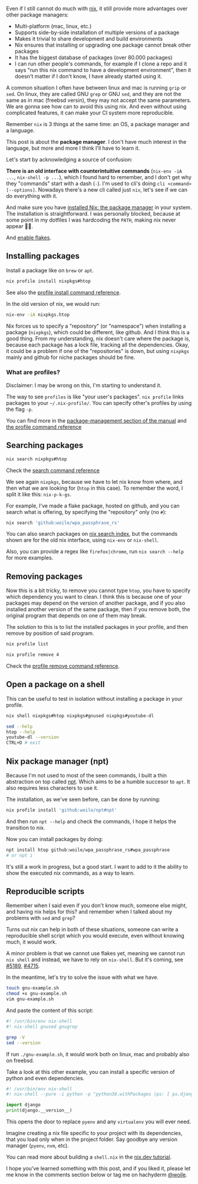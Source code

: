 <!--
.. title: Nix journey part 2: replacing apt and brew
.. slug: nix-journey-part-2-replacing-apt-and-brew
.. date: 2023-01-08 14:34:49 UTC
.. tags: rust, nix, flake, package manager, apt, brew
.. category: nix
.. link:
.. description: Moving away from brew and apt, to welcome nix and all it's benefits
.. type: text
-->

Even if I still cannot do much with [nix](https://nixos.org/), it still provide more advantages over other package managers:

- Multi-platform (mac, linux, etc.)
- Supports side-by-side installation of multiple versions of a package
- Makes it trivial to share development and build environments
- Nix ensures that installing or upgrading one package cannot break other packages
- It has the biggest database of packages (over 80.000 packages)
- I can run other people's commands, for example if I clone a repo and it says "run this nix command to have a development environment", then it doesn't matter if I don't know, I have already started using it.

A common situation I often have between linux and mac is running `grip` or `sed`.
On linux, they are called GNU `grep` or GNU `sed`, and they are not the same as in mac (freebsd versin), they may not accept the same parameters.
We are gonna see how can to avoid this using nix. And even without using complicated features, it can make your CI system more reproducible.

Remember `nix` is 3 things at the same time: an OS, a package manager and a language.

This post is about the **package manager**. I don't have much interest in the language, but more and more I think I'll have to learn it.

Let's start by acknowledging a source of confusion:

**There is an old interface with counterintuitive commands** (`nix-env -iA ...`, `nix-shell -p ...`), which I found hard to remember, and I don't get why they "commands" start with a dash (`-`). I'm used to cli's doing `cli <command> [--options]`. Nowadays there's a new cli called just `nix`, let's see if we can do everything with it.

And make sure you have [installed Nix: the package manager](https://nixos.org/download.html) in your system. The installation is straightforward. I was personally blocked, because at some point in my dotfiles I was hardcoding the `PATH`, making nix never appear 🤦‍♂️.

And [enable flakes](https://nixos.wiki/wiki/Flakes#Enable_flakes).

## Installing packages

Install a package like on `brew` or `apt`.

```sh
nix profile install nixpkgs#htop
```

See also the [profile install command reference](https://nixos.org/manual/nix/stable/command-ref/new-cli/nix3-profile-install.html).

In the old version of nix, we would run:

```sh
nix-env -iA nixpkgs.htop
```

Nix forces us to specify a "repository" (or "namespace") when installing a package (`nixpkgs`), which could be different, like github. And I think this is a good thing. From my understanding, nix doesn't care where the package is, because each package has a lock file, tracking all the dependencies. Okay, it could be a problem if one of the "repositories" is down, but using `nixpkgs` mainly and github for niche packages should be fine.

### What are profiles?

Disclaimer: I may be wrong on this, I'm starting to understand it.

The way to see `profiles` is like "your user's packages". `nix profile` links packages to your `~/.nix-profile/`. You can specify other's profiles by using the flag `-p`.

You can find more in the [package-management section of the manual](https://nixos.org/manual/nix/stable/package-management/profiles.html) and [the profile command reference](https://nixos.org/manual/nix/stable/command-ref/new-cli/nix3-profile.html)

## Searching packages

```sh
nix search nixpkgs#htop
```

Check the [search command reference](https://nixos.org/manual/nix/stable/command-ref/new-cli/nix3-search.html)

We see again `nixpkgs`, because we have to let nix know from where, and then what we are looking for (`htop` in this case). To remember the word, I split it like this: `nix-p-k-gs`.

For example, I've made a flake package, hosted on github, and you can search what is offering, by specifying the "repository" only (no `#`):

```sh
nix search 'github:woile/wpa_passphrase_rs'
```

You can also search packages on [nix search index](https://search.nixos.org/packages?channel=22.11&show=htop&from=0&size=50&sort=relevance&type=packages&query=htop), but the commands shown are for the old nix interface, using `nix-env` or `nix-shell`.

Also, you can provide a regex like `firefox|chrome`, run `nix search --help` for more examples.

## Removing packages

Now this is a bit tricky, to remove you cannot type `htop`, you have to specify which dependency you want to clean. I think this is because one of your packages may depend on the version of another package, and if you also installed another version of the same package, then if you remove both, the original program that depends on one of them may break.

The solution to this is to list the installed packages in your profile, and then remove by position of said program.

```sh
nix profile list
```

```sh
nix profile remove 4
```

Check the [profile remove command reference](https://nixos.org/manual/nix/stable/command-ref/new-cli/nix3-profile-remove.html).

## Open a package on a shell

This can be useful to test in isolation without installing a package in your profile.

```sh
nix shell nixpkgs#htop nixpkgs#gnused nixpkgs#youtube-dl

sed --help
htop --help
youtube-dl --version
CTRL+D # exit
```

## Nix package manager (npt)

Because I'm not used to most of the seen commands, I built a thin abstraction on top called [npt](https://github.com/woile/npt). Which aims to be a humble succesor to `apt`. It also requires less characters to use it.

The installation, as we've seen before, can be done by running:

```sh
nix profile install 'github:woile/npt#npt'
```

And then run `npt --help` and check the commands, I hope it helps the transition to nix.

Now you can install packages by doing:

```sh
npt install htop github:woile/wpa_passphrase_rs#wpa_passphrase
# or npt i
```

It's still a work in progress, but a good start. I want to add to it the ability to show the executed nix commands, as a way to learn.


## Reproducible scripts

Remember when I said even if you don't know much, someone else might, and having nix helps for this? and remember when I talked about my problems with `sed` and `grep`?

Turns out nix can help in both of these situations, someone can write a reproducible shell script which you would execute, even without knowing much, it would work.

A minor problem is that we cannot use flakes yet, meaning we cannot run `nix shell` and instead, we have to rely on `nix-shell`. But it's coming, see [#5189](https://github.com/NixOS/nix/pull/5189), [#4715](https://github.com/NixOS/nix/issues/4715).

In the meantime, let's try to solve the issue with what we have.

```sh
touch gnu-example.sh
chmod +x gnu-example.sh
vim gnu-example.sh
```

And paste the content of this script:

```sh
#! /usr/bin/env nix-shell
#! nix-shell gnused gnugrep

grep -V
sed --version
```

If run `./gnu-example.sh`, it would work both on linux, mac and probably also on freebsd.

Take a look at this other example, you can install a specific version of python and even dependencies.

```python
#! /usr/bin/env nix-shell
#! nix-shell --pure -i python -p "python38.withPackages (ps: [ ps.django ])"

import django
print(django.__version__)
```

This opens the door to replace `pyenv` and any `virtualenv` you will ever need.


Imagine creating a nix file specific to your project with its dependencies, that you load only when in the project folder. Say goodbye any version manager (`pyenv`, `nvm`, etc).

You can read more about building a `shell.nix` in the [nix.dev tutorial](https://nix.dev/tutorials/declarative-and-reproducible-developer-environments).

I hope you've learned something with this post, and if you liked it, please let me know in the comments section below or tag me on hachyderm [@woile](https://hachyderm.io/@woile).
